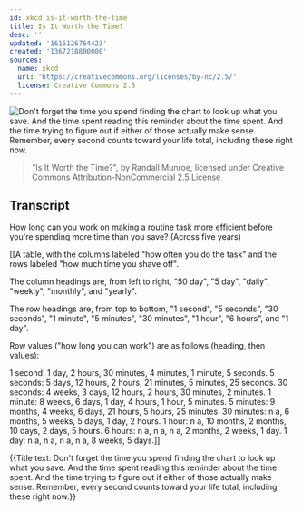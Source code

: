 ```yaml
---
id: xkcd.is-it-worth-the-time
title: Is It Worth the Time?
desc: ''
updated: '1616126764423'
created: '1367218800000'
sources:
  name: xkcd
  url: 'https://creativecommons.org/licenses/by-nc/2.5/'
  license: Creative Commons 2.5
---
```

![Don't forget the time you spend finding the chart to look up what you save. And the time spent reading this reminder about the time spent. And the time trying to figure out if either of those actually make sense. Remember, every second counts toward your life total, including these right now.](https://imgs.xkcd.com/comics/is_it_worth_the_time.png)
> "Is It Worth the Time?", by Randall Munroe, licensed under Creative Commons Attribution-NonCommercial 2.5 License

## Transcript
How long can you work on making a routine task more efficient before you're spending more time than you save? (Across five years)

[[A table, with the columns labeled "how often you do the task" and the rows labeled "how much time you shave off".

The column headings are, from left to right, "50
day", "5
day", "daily", "weekly", "monthly", and "yearly".

The row headings are, from top to bottom, "1 second", "5 seconds", "30 seconds", "1 minute", "5 minutes", "30 minutes", "1 hour", "6 hours", and "1 day".

Row values ("how long you can work") are as follows (heading, then values):

1 second: 1 day, 2 hours, 30 minutes, 4 minutes, 1 minute, 5 seconds.
5 seconds: 5 days, 12 hours, 2 hours, 21 minutes, 5 minutes, 25 seconds.
30 seconds: 4 weeks, 3 days, 12 hours, 2 hours, 30 minutes, 2 minutes.
1 minute: 8 weeks, 6 days, 1 day, 4 hours, 1 hour, 5 minutes.
5 minutes: 9 months, 4 weeks, 6 days, 21 hours, 5 hours, 25 minutes.
30 minutes: n
a, 6 months, 5 weeks, 5 days, 1 day, 2 hours.
1 hour: n
a, 10 months, 2 months, 10 days, 2 days, 5 hours.
6 hours: n
a, n
a, n
a, 2 months, 2 weeks, 1 day.
1 day: n
a, n
a, n
a, n
a, 8 weeks, 5 days.]]

{{Title text: Don't forget the time you spend finding the chart to look up what you save. And the time spent reading this reminder about the time spent. And the time trying to figure out if either of those actually make sense. Remember, every second counts toward your life total, including these right now.}}
